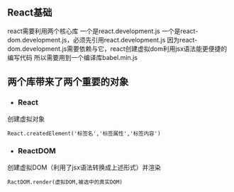 ## React基础

react需要利用两个核心库  一个是react.development.js 一个是react-dom.development.js，必须先引用react.development.js  因为react-dom.development.js需要依赖与它，react创建虚拟dom利用jsx语法能更便捷的编写代码   所以需要用到一个编译库babel.min.js

## 两个库带来了两个重要的对象

- ### React
创建虚拟对象
```
React.createdElement('标签名','标签属性','标签内容')
```
- ### ReactDOM
创建虚拟DOM（利用了jsx语法转换成上述形式）并渲染
```
RactDOM.render(虚拟DOM,被选中的真实DOM)
```